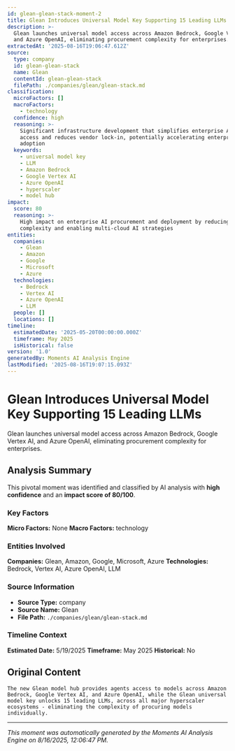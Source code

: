 ```yaml
---
id: glean-glean-stack-moment-2
title: Glean Introduces Universal Model Key Supporting 15 Leading LLMs
description: >-
  Glean launches universal model access across Amazon Bedrock, Google Vertex AI,
  and Azure OpenAI, eliminating procurement complexity for enterprises.
extractedAt: '2025-08-16T19:06:47.612Z'
source:
  type: company
  id: glean-glean-stack
  name: Glean
  contentId: glean-glean-stack
  filePath: ./companies/glean/glean-stack.md
classification:
  microFactors: []
  macroFactors:
    - technology
  confidence: high
  reasoning: >-
    Significant infrastructure development that simplifies enterprise AI model
    access and reduces vendor lock-in, potentially accelerating enterprise AI
    adoption
  keywords:
    - universal model key
    - LLM
    - Amazon Bedrock
    - Google Vertex AI
    - Azure OpenAI
    - hyperscaler
    - model hub
impact:
  score: 80
  reasoning: >-
    High impact on enterprise AI procurement and deployment by reducing
    complexity and enabling multi-cloud AI strategies
entities:
  companies:
    - Glean
    - Amazon
    - Google
    - Microsoft
    - Azure
  technologies:
    - Bedrock
    - Vertex AI
    - Azure OpenAI
    - LLM
  people: []
  locations: []
timeline:
  estimatedDate: '2025-05-20T00:00:00.000Z'
  timeframe: May 2025
  isHistorical: false
version: '1.0'
generatedBy: Moments AI Analysis Engine
lastModified: '2025-08-16T19:07:15.093Z'
---
```

# Glean Introduces Universal Model Key Supporting 15 Leading LLMs

Glean launches universal model access across Amazon Bedrock, Google Vertex AI, and Azure OpenAI, eliminating procurement complexity for enterprises.

## Analysis Summary

This pivotal moment was identified and classified by AI analysis with **high confidence** and an **impact score of 80/100**.

### Key Factors

**Micro Factors:** None
**Macro Factors:** technology

### Entities Involved

**Companies:** Glean, Amazon, Google, Microsoft, Azure
**Technologies:** Bedrock, Vertex AI, Azure OpenAI, LLM



### Source Information

- **Source Type:** company
- **Source Name:** Glean
- **File Path:** `./companies/glean/glean-stack.md`

### Timeline Context

**Estimated Date:** 5/19/2025
**Timeframe:** May 2025
**Historical:** No

## Original Content

```
The new Glean model hub provides agents access to models across Amazon Bedrock, Google Vertex AI, and Azure OpenAI, while the Glean universal model key unlocks 15 leading LLMs, across all major hyperscaler ecosystems - eliminating the complexity of procuring models individually.
```

---

*This moment was automatically generated by the Moments AI Analysis Engine on 8/16/2025, 12:06:47 PM.*
